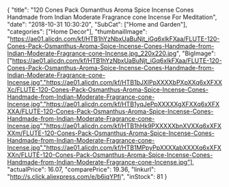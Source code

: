 {
	"title": "120 Cones Pack Osmanthus Aroma Spice Incense Cones Handmade from Indian Moderate Fragrance cone Incense For Meditation",
	"date": "2018-10-31 10:30:20",
	"SubCat": ["Home and Garden"],
	"categories": ["Home Decor"],
	"thumbnailImage": "https://ae01.alicdn.com/kf/HTB1hYzNbxUaBuNjt_iGq6xlkFXaa/FLUTE-120-Cones-Pack-Osmanthus-Aroma-Spice-Incense-Cones-Handmade-from-Indian-Moderate-Fragrance-cone-Incense.jpg_220x220.jpg",
	"BigImage": ["https://ae01.alicdn.com/kf/HTB1hYzNbxUaBuNjt_iGq6xlkFXaa/FLUTE-120-Cones-Pack-Osmanthus-Aroma-Spice-Incense-Cones-Handmade-from-Indian-Moderate-Fragrance-cone-Incense.jpg","https://ae01.alicdn.com/kf/HTB1bJXlPpXXXXbPXpXXq6xXFXXXc/FLUTE-120-Cones-Pack-Osmanthus-Aroma-Spice-Incense-Cones-Handmade-from-Indian-Moderate-Fragrance-cone-Incense.jpg","https://ae01.alicdn.com/kf/HTB1yqJePpXXXXXgXFXXq6xXFXXXA/FLUTE-120-Cones-Pack-Osmanthus-Aroma-Spice-Incense-Cones-Handmade-from-Indian-Moderate-Fragrance-cone-Incense.jpg","https://ae01.alicdn.com/kf/HTB1hHk9PXXXXXbnXVXXq6xXFXXXm/FLUTE-120-Cones-Pack-Osmanthus-Aroma-Spice-Incense-Cones-Handmade-from-Indian-Moderate-Fragrance-cone-Incense.jpg","https://ae01.alicdn.com/kf/HTB1MPpyPpXXXXabXXXXq6xXFXXXn/FLUTE-120-Cones-Pack-Osmanthus-Aroma-Spice-Incense-Cones-Handmade-from-Indian-Moderate-Fragrance-cone-Incense.jpg"],
	"actualPrice": 16.07,
	"comparePrice": 19.36,
	"linkurl": "http://s.click.aliexpress.com/e/b6iqYPfi",
	"inStock": 81
}
